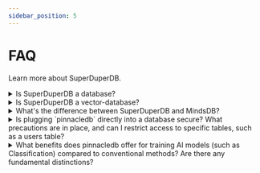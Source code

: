 ```yaml
---
sidebar_position: 5
---
```


# FAQ
Learn more about SuperDuperDB.

<details>
<summary>Is SuperDuperDB a database?</summary>

No, SuperDuperDB is not a traditional standalone database. Instead, it is a versatile Python framework or tool designed to seamlessly integrate artificial intelligence capabilities into various databases. It supports a wide range of databases, including but not limited to MongoDB, MySQL, Postgres, and more. The focus is on enhancing database functionality with AI features rather than serving as a standalone database solution.
</details>

<details>
<summary>Is SuperDuperDB a vector-database?</summary>

No, SuperDuperDB is not a vector-database. It is a versatile Python framework that excels in bringing AI into your favorite database.
</details>

<details>
<summary>What's the difference between SuperDuperDB and MindsDB?</summary>

The main differences between SuperDuperDB and MindsDB are outlined below:

1. **Developer Experience:**
   - **MindsDB:** Requires learning a new language created by MindsDB.
   - **SuperDuperDB:** Only requires proficiency in Python and familiar database query languages/operators.

2. **Integration with Python Ecosystem:**
   - **MindsDB:** Utilizes a cloaked connection between data sources and Python models.
   - **SuperDuperDB:** Offers full transparency in the notebook, allowing for granular output inspection, debugging, and visualization within known Python environments and tools.

3. **Vector Search:**
   - **MindsDB:** Does not support native vector embedding, resulting in no natively supported vector search capability.
   - **SuperDuperDB:** Supports vectors in any format, including raw, and integrates various vector search solutions; this includes images and videos.

4. **Support for Flexible Data Types:**
   - **MindsDB:** Limited to handling text and numbers only.
   - **SuperDuperDB:** Supports any datatype, providing flexibility in managing diverse data types.

5. **Multi-Tenant (Multi Data Store):**
   - **MindsDB:** Does not separate data source, model registry, and metadata.
   - **SuperDuperDB:** Allows different locations for data stores, models, and metadata, facilitating multi-data store setups that can share the same models.

6. **Bringing Your Own Models:**
   - **MindsDB:** Requires rewriting and reorganization of your model when bringing your own models.
   - **SuperDuperDB:** Enables the use of your framework natively without requiring any adaptation when bringing your own models.
</details>


<details>
<summary>Is plugging `pinnacledb` directly into a database secure? What precautions are in place, and can I restrict access to specific tables, such as a users table?</summary>

To adhere to the principle of least privilege, SuperDuperDB requires read-only access to the tables you intend to `index`.

One option is maintaining your database as read-only and storing the index externally, such as on your filesystem. Alternatively, you can establish a new table dedicated to housing the index (e.g pinnacle_index). In this case, the requisite step would be granting us write access to that specific table.

For enhanced security, consider creating a new user specifically for SuperDuperDB. Grant this user read-only access to your data tables and read-write access exclusively to the `pinnacle_index` table.

If you value privacy as well, we recommend engaging in a more in-depth discussion within the project's Slack channel: [SuperDuperDB Slack](https://join.slack.com/t/pinnacledb/shared_invite/zt-1zuojj0k0-RjAYBs1TDsvEa7yaFGa6QA).

</details>



<details>
<summary> What benefits does pinnacledb offer for training AI models (such as Classification) compared to conventional methods? Are there any fundamental distinctions? </summary>

While the underlying algorithm for training remains unchanged, the key distinction lies in the enhanced connectivity between your model and the data stores. 

This improved connectivity enables users to easily customize their models for different data subsets, offering flexibility in model development.

Likewise, SuperDuperDB offers numerous conveniences for streaming inference, including Change-Data-Capture support, enabling the fast release of real-time applications. 
</details>
 

